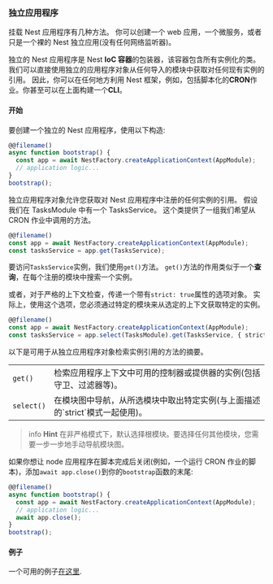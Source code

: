 ### 独立应用程序

挂载 Nest 应用程序有几种方法。
你可以创建一个 web 应用，一个微服务，或者只是一个裸的 Nest 独立应用(没有任何网络监听器)。

独立的 Nest 应用程序是 Nest **IoC 容器**的包装器，该容器包含所有实例化的类。
我们可以直接使用独立的应用程序对象从任何导入的模块中获取对任何现有实例的引用。
因此，你可以在任何地方利用 Nest 框架，例如，包括脚本化的**CRON**作业。你甚至可以在上面构建一个**CLI**。

#### 开始

要创建一个独立的 Nest 应用程序，使用以下构造:

```typescript
@@filename()
async function bootstrap() {
  const app = await NestFactory.createApplicationContext(AppModule);
  // application logic...
}
bootstrap();
```

独立应用程序对象允许您获取对 Nest 应用程序中注册的任何实例的引用。
假设我们在 TasksModule 中有一个 TasksService。
这个类提供了一组我们希望从 CRON 作业中调用的方法。

```typescript
@@filename()
const app = await NestFactory.createApplicationContext(AppModule);
const tasksService = app.get(TasksService);
```

要访问`TasksService`实例，我们使用`get()`方法。
`get()`方法的作用类似于一个**查询**，在每个注册的模块中搜索一个实例。

或者，对于严格的上下文检查，传递一个带有`strict: true`属性的选项对象。
实际上，使用这个选项，您必须通过特定的模块来从选定的上下文获取特定的实例。

```typescript
@@filename()
const app = await NestFactory.createApplicationContext(AppModule);
const tasksService = app.select(TasksModule).get(TasksService, { strict: true });
```

以下是可用于从独立应用程序对象检索实例引用的方法的摘要。

<table>
  <tr>
    <td>
      <code>get()</code>
    </td>
    <td>
      检索应用程序上下文中可用的控制器或提供器的实例(包括守卫、过滤器等)。
    </td>
  </tr>
  <tr>
    <td>
      <code>select()</code>
    </td>
    <td>
      在模块图中导航，从所选模块中取出特定实例(与上面描述的`strict`模式一起使用)。
    </td>
  </tr>
</table>

> info **Hint** 在非严格模式下，默认选择根模块。要选择任何其他模块，您需要一步一步地手动导航模块图。

如果你想让 node 应用程序在脚本完成后关闭(例如，一个运行 CRON 作业的脚本)，添加`await app.close()`到你的`bootstrap`函数的末尾:

```typescript
@@filename()
async function bootstrap() {
  const app = await NestFactory.createApplicationContext(AppModule);
  // application logic...
  await app.close();
}
bootstrap();
```

#### 例子

一个可用的例子[在这里](https://github.com/nestjs/nest/tree/master/sample/18-context).
